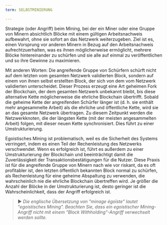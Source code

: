 ```yaml
---
term: SELBSTMINIERUNG

---
```

Strategie (oder Angriff) beim Mining, bei der ein Miner oder eine Gruppe von Minern absichtlich Blöcke mit einem gültigen Arbeitsnachweis aufbewahrt, ohne sie sofort an das Netzwerk weiterzugeben. Ziel ist es, einen Vorsprung vor anderen Minern in Bezug auf den Arbeitsnachweis aufrechtzuerhalten, was es ihnen möglicherweise ermöglicht, mehrere Blöcke hintereinander zu schürfen und sie alle auf einmal zu veröffentlichen und so ihre Gewinne zu maximieren.

Mit anderen Worten: Die angreifende Gruppe von Schürfern schürft nicht auf dem letzten vom gesamten Netzwerk validierten Block, sondern auf einem von ihnen selbst erstellten Block, der sich von dem vom Netzwerk validierten unterscheidet. Dieser Prozess erzeugt eine Art geheimen Fork der Blockchain, der dem gesamten Netzwerk unbekannt bleibt, bis diese alternative Kette möglicherweise die ehrliche Blockchain übertrifft. Sobald die geheime Kette der angreifenden Schürfer länger ist (d. h. sie enthält mehr angesammelte Arbeit) als die ehrliche und öffentliche Kette, wird sie an das gesamte Netzwerk übertragen. Zu diesem Zeitpunkt werden die Netzwerkknoten, die der längsten Kette (mit der meisten angesammelten Arbeit) folgen, mit dieser neuen Kette synchronisiert. Dies führt zu einer Umstrukturierung.

Egoistisches Mining ist problematisch, weil es die Sicherheit des Systems verringert, indem es einen Teil der Rechenleistung des Netzwerks verschwendet. Wenn es erfolgreich ist, führt es außerdem zu einer Umstrukturierung der Blockchain und beeinträchtigt damit die Zuverlässigkeit der Transaktionsbestätigungen für die Nutzer. Diese Praxis ist für die angreifende Gruppe von Minern nach wie vor riskant, da es oft profitabler ist, den letzten öffentlich bekannten Block normal zu schürfen, als Rechenleistung für eine geheime Abspaltung zu verwenden, die wahrscheinlich nie die ehrliche Blockchain übertreffen wird. Je größer die Anzahl der Blöcke in der Umstrukturierung ist, desto geringer ist die Wahrscheinlichkeit, dass der Angriff erfolgreich ist.

> ► *Die englische Übersetzung von "minage égoïste" lautet "egoistisches Mining". Beachten Sie, dass ein egoistischer Mining-Angriff nicht mit einem "Block Withholding"-Angriff verwechselt werden sollte.*